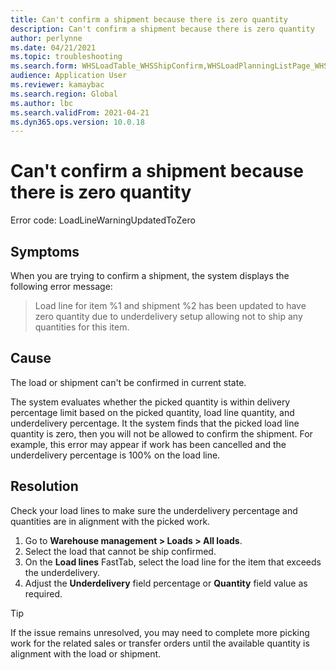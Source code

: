 ```yaml
---
title: Can't confirm a shipment because there is zero quantity
description: Can't confirm a shipment because there is zero quantity
author: perlynne
ms.date: 04/21/2021
ms.topic: troubleshooting
ms.search.form: WHSLoadTable_WHSShipConfirm,WHSLoadPlanningListPage_WHSShipConfirm,WHSLoadPlanningWorkbench_WHSShipConfirm,WHSTransportLoad_WHSShipConfirm,WHSShipPlanningListPage_WHSShipConfirm,WHSShipmentDetails_WHSShipConfirm,WHSWorkTable_WHSShipConfirm,WHSWorkTableListPage_WHSShipConfirm,Dialog_WHSOutboundShipConfirmController_WHSOutboundShipConfirm
audience: Application User
ms.reviewer: kamaybac
ms.search.region: Global
ms.author: lbc
ms.search.validFrom: 2021-04-21
ms.dyn365.ops.version: 10.0.18
---
```


# Can't confirm a shipment because there is zero quantity

Error code: LoadLineWarningUpdatedToZero

## Symptoms

When you are trying to confirm a shipment, the system displays the following error message:

> Load line for item %1 and shipment %2 has been updated to have zero quantity due to underdelivery setup allowing not to ship any quantities for this item.

## Cause

The load or shipment can't be confirmed in current state.

The system evaluates whether the picked quantity is within delivery percentage limit based on the picked quantity, load line quantity, and underdelivery percentage. It the system finds that the picked load line quantity is zero, then you will not be allowed to confirm the shipment. For example, this error may appear if work has been cancelled and the underdelivery percentage is 100% on the load line.

## Resolution

Check your load lines to make sure the underdelivery percentage and quantities are in alignment with the picked work.

1. Go to **Warehouse management \> Loads \> All loads**.
1. Select the load that cannot be ship confirmed.
1. On the **Load lines** FastTab, select the load line for the item that exceeds the underdelivery.
1. Adjust the **Underdelivery** field percentage or **Quantity** field value as required.

> [!TIP]
> If the issue remains unresolved, you may need to complete more picking work for the related sales or transfer orders until the available quantity is alignment with the load or shipment.
